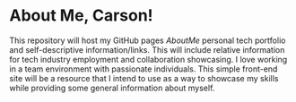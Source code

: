 # About Me, Carson!

This repository will host my GitHub pages *AboutMe* personal tech portfolio and self-descriptive information/links. This will include relative information for tech industry employment and collaboration showcasing. I love working in a team environment with passionate individuals. This simple front-end site will be a resource that I intend to use as a way to showcase my skills while providing some general information about myself.
